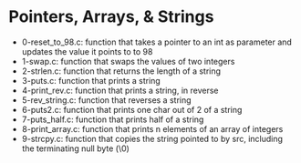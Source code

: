# Pointers, Arrays, & Strings
* 0-reset_to_98.c: function that takes a pointer to an int as parameter and updates the value it points to to 98
* 1-swap.c: function that swaps the values of two integers
* 2-strlen.c: function that returns the length of a string
* 3-puts.c: function that prints a string
* 4-print_rev.c: function that prints a string, in reverse
* 5-rev_string.c: function that reverses a string
* 6-puts2.c: function that prints one char out of 2 of a string
* 7-puts_half.c: function that prints half of a string
* 8-print_array.c: function that prints n elements of an array of integers
* 9-strcpy.c: function that copies the string pointed to by src, including the terminating null byte (\0)
